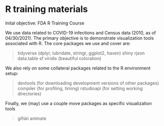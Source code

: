 # R training materials

Inital objective: FDA R Training Course

We use data related to COVID-19 infections and Census data (2010, as of 04/30/2021). The primary objective is to demonstrate visualization tools associated with R. The core packages we use and cover are:

  > tidyverse (dplyr, lubridate, stringr, ggplot2, haven)
  > shiny
  > rjson
  > data.table
  > sf
  > viridis (beautiful coloration)

We also rely on some collateral packages related to the R environment setup:

  > devtools (for downloading development versions of other packages)
  > compiler (for profiling, timing)
  > rstudioapi (for setting working directories)

Finally, we (may) use a couple move packages as specific visualization tools

  > gifski
  > animate
